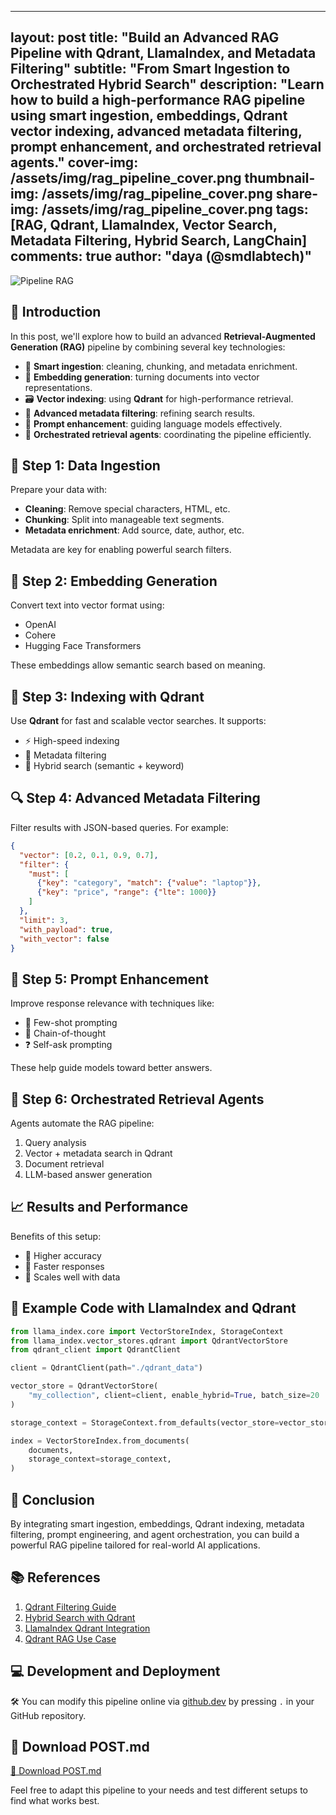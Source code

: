 ---
layout: post
title: "Build an Advanced RAG Pipeline with Qdrant, LlamaIndex, and Metadata Filtering"
subtitle: "From Smart Ingestion to Orchestrated Hybrid Search"
description: "Learn how to build a high-performance RAG pipeline using smart ingestion, embeddings, Qdrant vector indexing, advanced metadata filtering, prompt enhancement, and orchestrated retrieval agents."
cover-img: /assets/img/rag\_pipeline\_cover.png
thumbnail-img: /assets/img/rag\_pipeline\_cover.png
share-img: /assets/img/rag\_pipeline\_cover.png
tags: \[RAG, Qdrant, LlamaIndex, Vector Search, Metadata Filtering, Hybrid Search, LangChain]
comments: true
author: "daya (@smdlabtech)"
----------------------------

![Pipeline RAG](https://tse3.mm.bing.net/th?id=OIP.NvLD-hpcyRESG2WZrU66PQHaDt\&pid=Api)

## 🚀 Introduction

In this post, we'll explore how to build an advanced **Retrieval-Augmented Generation (RAG)** pipeline by combining several key technologies:

* 🧹 **Smart ingestion**: cleaning, chunking, and metadata enrichment.
* 🧠 **Embedding generation**: turning documents into vector representations.
* 🗃️ **Vector indexing**: using **Qdrant** for high-performance retrieval.
* 🧾 **Advanced metadata filtering**: refining search results.
* 🧪 **Prompt enhancement**: guiding language models effectively.
* 🤖 **Orchestrated retrieval agents**: coordinating the pipeline efficiently.

## 🧹 Step 1: Data Ingestion

Prepare your data with:

* **Cleaning**: Remove special characters, HTML, etc.
* **Chunking**: Split into manageable text segments.
* **Metadata enrichment**: Add source, date, author, etc.

Metadata are key for enabling powerful search filters.

## 🧠 Step 2: Embedding Generation

Convert text into vector format using:

* OpenAI
* Cohere
* Hugging Face Transformers

These embeddings allow semantic search based on meaning.

## 📃 Step 3: Indexing with Qdrant

Use **Qdrant** for fast and scalable vector searches. It supports:

* ⚡ High-speed indexing
* 🎯 Metadata filtering
* 🔀 Hybrid search (semantic + keyword)

## 🔍 Step 4: Advanced Metadata Filtering

Filter results with JSON-based queries. For example:

```json
{
  "vector": [0.2, 0.1, 0.9, 0.7],
  "filter": {
    "must": [
      {"key": "category", "match": {"value": "laptop"}},
      {"key": "price", "range": {"lte": 1000}}
    ]
  },
  "limit": 3,
  "with_payload": true,
  "with_vector": false
}
```

## 🧪 Step 5: Prompt Enhancement

Improve response relevance with techniques like:

* 📘 Few-shot prompting
* 🧠 Chain-of-thought
* ❓ Self-ask prompting

These help guide models toward better answers.

## 🤖 Step 6: Orchestrated Retrieval Agents

Agents automate the RAG pipeline:

1. Query analysis
2. Vector + metadata search in Qdrant
3. Document retrieval
4. LLM-based answer generation

## 📈 Results and Performance

Benefits of this setup:

* 🎯 Higher accuracy
* 🚀 Faster responses
* 🔄 Scales well with data

## 🧹 Example Code with LlamaIndex and Qdrant

```python
from llama_index.core import VectorStoreIndex, StorageContext
from llama_index.vector_stores.qdrant import QdrantVectorStore
from qdrant_client import QdrantClient

client = QdrantClient(path="./qdrant_data")

vector_store = QdrantVectorStore(
    "my_collection", client=client, enable_hybrid=True, batch_size=20
)

storage_context = StorageContext.from_defaults(vector_store=vector_store)

index = VectorStoreIndex.from_documents(
    documents,
    storage_context=storage_context,
)
```

## 📌 Conclusion

By integrating smart ingestion, embeddings, Qdrant indexing, metadata filtering, prompt engineering, and agent orchestration, you can build a powerful RAG pipeline tailored for real-world AI applications.

## 📚 References

1. [Qdrant Filtering Guide](https://qdrant.tech/articles/vector-search-filtering/)
2. [Hybrid Search with Qdrant](https://qdrant.tech/articles/hybrid-search/)
3. [LlamaIndex Qdrant Integration](https://docs.llamaindex.ai/en/stable/examples/vector_stores/Qdrant_metadata_filter/)
4. [Qdrant RAG Use Case](https://qdrant.tech/rag/)

## 💻 Development and Deployment

🛠️ You can modify this pipeline online via [github.dev](https://github.dev) by pressing `.` in your GitHub repository.

## 📎 Download POST.md

[📄 Download POST.md](./Rag_file_method.md)

Feel free to adapt this pipeline to your needs and test different setups to find what works best.
